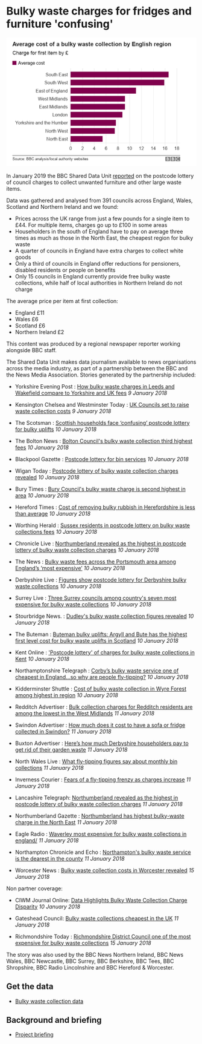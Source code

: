 # Bulky waste charges for fridges and furniture 'confusing'


![](https://raw.githubusercontent.com/BBC-Data-Unit/bulky-waste/master/Average%20cost%20of%20bulky%20waste%20collection%20Eng%20R.PNG)

In January 2019 the BBC Shared Data Unit [reported](https://www.bbc.co.uk/news/uk-46364689) on the postcode lottery of council charges to collect unwanted furniture and other large waste items.

Data was gathered and analysed from 391 councils across England, Wales, Scotland and Northern Ireland and we found:

* Prices across the UK range from just a few pounds for a single item to £44. For multiple items, charges go up to £100 in some areas
* Householders in the south of England have to pay on average three times as much as those in the North East, the cheapest region for bulky waste
* A quarter of councils in England have extra charges to collect white goods
* Only a third of councils in England offer reductions for pensioners, disabled residents or people on benefits
* Only 15 councils in England currently provide free bulky waste collections, while half of local authorities in Northern Ireland do not charge

The average price per item at first collection:
* England £11
* Wales £6
* Scotland £6
* Northern Ireland £2

This content was produced by a regional newspaper reporter working alongside BBC staff.

The Shared Data Unit makes data journalism available to news organisations across the media industry, as part of a partnership between the BBC and the News Media Association. Stories generated by the partnership included:

* Yorkshire Evening Post : [How bulky waste charges in Leeds and Wakefield compare to Yorkshire and UK fees](https://www.yorkshireeveningpost.co.uk/news/politics/how-bulky-waste-charges-in-leeds-and-wakefield-compare-to-yorkshire-and-uk-fees-1-9529197) *9 January 2018*

* Kensington Chelsea and Westminster Today : [UK Councils set to raise waste collection costs](http://www.kcwtoday.co.uk/2019/01/uk-councils-set-raise-waste-collection-costs/) *9 January 2018*

* The Scotsman : [Scottish households face ‘confusing’ postcode lottery for bulky uplifts](https://www.scotsman.com/news/politics/scottish-households-face-confusing-postcode-lottery-for-bulky-uplifts-1-4854250) *10 January 2018*

* The Bolton News : [Bolton Council's bulky waste collection third highest fees](https://www.theboltonnews.co.uk/news/17346297.bolton-councils-bulky-waste-collection-third-highest-fees/) *10 January 2018*

* Blackpool Gazette : [Postcode lottery for bin services](https://www.blackpoolgazette.co.uk/news/postcode-lottery-for-bin-services-1-9529394) *10 January 2018*


* Wigan Today : [Postcode lottery of bulky waste collection charges revealed](https://www.wigantoday.net/news/environment/postcode-lottery-of-bulky-waste-collection-charges-revealed-1-9529510) *10 January 2018*

* Bury Times : [Bury Council's bulky waste charge is second highest in area](https://www.burytimes.co.uk/news/17346458.bury-councils-bulky-waste-charge-is-second-highest-in-area/) *10 January 2018*

* Hereford Times : [Cost of removing bulky rubbish in Herefordshire is less than average](https://www.herefordtimes.com/news/17348129.cost-of-removing-bulky-rubbish-in-herefordshire-is-less-than-average/) *10 January 2018*

* Worthing Herald : [Sussex residents in postcode lottery on bulky waste collections fees](https://www.worthingherald.co.uk/news/politics/sussex-residents-in-postcode-lottery-on-bulky-waste-collections-fees-1-8763652) *10 January 2018*

* Chronicle Live : [Northumberland revealed as the highest in postcode lottery of bulky waste collection charges](https://www.chroniclelive.co.uk/news/north-east-news/northumberland-revealed-highest-postcode-lottery-15645284) *10 January 2018*

* The News : [Bulky waste fees across the Portsmouth area among England’s ‘most expensive’](https://www.chroniclelive.co.uk/news/north-east-news/northumberland-revealed-highest-postcode-lottery-15645284) *10 January 2018*

* Derbyshire Live : [Figures show postcode lottery for Derbyshire bulky waste collections](https://www.derbytelegraph.co.uk/news/derby-news/find-out-how-much-costs-2410268) *10 January 2018*

* Surrey Live : [Three Surrey councils among country's seven most expensive for bulky waste collections](https://www.getsurrey.co.uk/news/surrey-news/three-surrey-councils-among-countrys-15630301) *10 January 2018*

* Stourbridge News. : [Dudley's bulky waste collection figures revealed](https://www.stourbridgenews.co.uk/news/17339975.dudleys-bulky-waste-collection-figures-revealed/) *10 January 2018*

* The Buteman : [Buteman bulky uplifts: Argyll and Bute has the highest first level cost for bulky waste uplifts in Scotland](https://www.buteman.co.uk/news/buteman-bulky-uplifts-argyll-and-bute-has-the-highest-first-level-cost-for-bulky-waste-uplifts-in-scotland-1-4853426) *10 January 2018*

* Kent Online : ['Postcode lottery' of charges for bulky waste collections in Kent](https://www.kentonline.co.uk/kent/news/postcode-lottery-of-waste-removal-charges-196695/) *10 January 2018*

* Northamptonshire Telegraph : [Corby’s bulky waste service one of cheapest in England...so why are people fly-tipping?](https://www.northantstelegraph.co.uk/news/corby-s-bulky-waste-service-one-of-cheapest-in-england-so-why-are-people-fly-tipping-1-8764460) *10 January 2018*

* Kidderminster Shuttle : [Cost of bulky waste collection in Wyre Forest among highest in region](https://www.kidderminstershuttle.co.uk/news/17345931.cost-of-bulky-waste-collection-in-wyre-forest-among-highest-in-region/) *10 January 2018*

* Redditch Advertiser : [Bulk collection charges for Redditch residents are among the lowest in the West Midlands](https://www.redditchadvertiser.co.uk/news/17346013.bulk-collection-charges-for-redditch-residents-are-among-the-lowest-in-the-west-midlands/) *11 January 2018*

* Swindon Advertiser : [How much does it cost to have a sofa or fridge collected in Swindon?](https://www.swindonadvertiser.co.uk/news/17349727.how-much-does-it-cost-to-have-a-sofa-or-fridge-collected-in-swindon/) *11 January 2018*

* Buxton Advertiser : [Here’s how much Derbyshire householders pay to get rid of their garden waste](https://www.buxtonadvertiser.co.uk/news/here-s-how-much-derbyshire-householders-pay-to-get-rid-of-their-garden-waste-1-9533083) *11 January 2018*

* North Wales Live : [What fly-tipping figures say about monthly bin collections](https://www.dailypost.co.uk/news/north-wales-news/what-fly-tipping-figures-say-15664310) *11 January 2018*

* Inverness Courier : [Fears of a fly-tipping frenzy as charges increase](https://www.inverness-courier.co.uk/News/Fears-of-a-fly-tipping-frenzy-as-charges-increase-10012019.htm) *11 January 2018*

* Lancashire Telegraph: [Northumberland revealed as the highest in postcode lottery of bulky waste collection charges](https://www.lancashiretelegraph.co.uk/news/17350848.hyndburn-bucking-the-trend-over-bulky-waste-collection-charges/) *11 January 2018*

* Northumberland Gazette : [Northumberland has highest bulky-waste charge in the North East](https://www.northumberlandgazette.co.uk/news/northumberland-has-highest-bulky-waste-charge-in-the-north-east-1-9531752) *11 January 2018*

* Eagle Radio : [Waverley most expensive for bulky waste collections in england/](https://www.eagleradio.co.uk/news/local-news/2780390/waverley-most-expensive-for-bulky-waste-collections-in-england/) *11 January 2018*

* Northampton Chronicle and Echo : [Northampton's bulky waste service is the dearest in the county](https://www.northamptonchron.co.uk/news/northampton-s-bulky-waste-service-is-the-dearest-in-the-county-1-8767082) *11 January 2018*

* Worcester News : [Bulky waste collection costs in Worcester revealed](https://www.worcesternews.co.uk/news/17357929.bulky-waste-collection-costs-in-worcester-revealed/) *15 January 2018* 


Non partner coverage:

* CIWM Journal Online: [Data Highlights Bulky Waste Collection Charge Disparity](https://ciwm-journal.co.uk/data-highlights-bulky-waste-collection-charge-disparity/) *10 January 2018*

* Gateshead Council: [Bulky waste collections cheapest in the UK](https://www.gateshead.gov.uk/article/10736/Bulky-waste-collections-cheapest-in-the-UK) *11 January 2018*

* Richmondshire Today : [Richmondshire District Council one of the most expensive for bulky waste collections](http://www.richmondshiretoday.co.uk/richmondshire-district-council-charging-50-fridge-collections/) *15 January 2018* 


The story was also used by the BBC News Northern Ireland, BBC News Wales, BBC Newcastle, BBC Surrey, BBC Berkshire, BBC Tees, BBC Shropshire, BBC Radio Lincolnshire and BBC Hereford & Worcester.


## Get the data

* [Bulky waste collection data](https://docs.google.com/spreadsheets/d/1JNyTd1DgtmJtQm6SptufhkavuFjmf2kNGK6w-vX0670/edit?usp=sharing)


## Background and briefing

* [Project briefing](https://docs.google.com/document/d/1GtkErUHxTe2bQOdJMygL5iWgZsxGqFJngSpMqzLPtCI/edit?usp=sharing)
